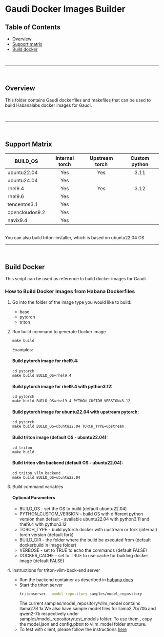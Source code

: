 # Gaudi Docker Images Builder

## Table of Contents
  - [Overview](#overview)
  - [Support matrix](#support-matrix)
  - [Build docker](#build-docker)

<br />

---

<br />

## Overview

This folder contains Gaudi dockerfiles and makefiles that can be used to build Habanalabs docker images for Gaudi.

<br />

---

<br />

## Support Matrix

| BUILD_OS       | Internal torch | Upstream torch | Custom python |
|----------------|:--------------:|:--------------:|:-------------:|
| ubuntu22.04    |       Yes      |       Yes      |      3.11     |
| ubuntu24.04    |       Yes      |                |               |
| rhel9.4        |       Yes      |       Yes      |      3.12     |
| rhel9.6        |       Yes      |                |               |
| tencentos3.1   |       Yes      |                |               |
| opencloudos9.2 |       Yes      |                |               |
| navix9.4       |       Yes      |                |               |

<br/>
You can also build triton-installer, which is based on ubuntu22.04 OS

<br />

---

<br />

## Build Docker

This script can be used as reference to build docker images for Gaudi.

### How to Build Docker Images from Habana Dockerfiles

1. Go into the folder of the image type you would like to build:
    * base
    * pytorch
    * triton

2. Run build command to generate Docker image
    ```
    make build
    ```
    Examples:
    #### Build pytorch image for rhel9.4:
    ```
    cd pytorch
    make build BUILD_OS=rhel9.4
    ```

    #### Build pytorch image for rhel9.4 with python3.12:
    ```
    cd pytorch
    make build BUILD_OS=rhel9.4 PYTHON_CUSTOM_VERSION=3.12
    ```

    #### Build pytorch image for ubuntu22.04 with upstream pytorch:
    ```
    cd pytorch
    make build BUILD_OS=ubuntu22.04 TORCH_TYPE=upstream
    ```

    #### Build triton image (default OS - ubuntu22.04):
    ```
    cd triton
    make build
    ```

    #### Build triton vllm backend (default OS - ubuntu22.04):
    ```
    cd triton_vllm_backend
    make build BUILD_OS=ubuntu22.04
    ```

3. Build command variables

    #### Optional Parameters
    * BUILD_OS - set the OS to build (default ubuntu22.04)
    * PYTHON_CUSTOM_VERSION - build OS with different python version than default - available ubuntu22.04 with python3.11 and rhel9.4 with python3.12
    * TORCH_TYPE - build pytorch docker with upstream or fork (internal) torch version (default fork)
    * BUILD_DIR - the folder where the build be executed from (default dockerbuild in image folder)
    * VERBOSE - set to TRUE to echo the commands (default FALSE)
    * DOCKER_CACHE - set to TRUE to use cache for building docker image (default FALSE)

4. Instructions for triton-vllm-back-end server

   * Run the backend container as described in [habana docs](https://docs.habana.ai/en/latest/PyTorch/Inference_on_PyTorch/Triton_Inference.html?highlight=triton%20inference#run-the-backend-container)
   * Start the triton server
     ```bash
     tritonserver --model-repository samples/model_repository
     ```
     The current samples/model_repository/vllm_model contains llama27B 1x.We also have sample model files for llama2 7b/70b and qwen2-7b respectively under samples/model_repository/test_models folder. To use them , copy the model.json and config.pbtxt to vllm_model folder structure.
   * To test with client, please follow the instructions [here](https://github.com/triton-inference-server/vllm_backend?tab=readme-ov-file#sending-your-first-inference)

